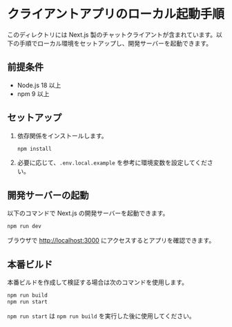 # クライアントアプリのローカル起動手順

このディレクトリには Next.js 製のチャットクライアントが含まれています。以下の手順でローカル環境をセットアップし、開発サーバーを起動できます。

## 前提条件

- Node.js 18 以上
- npm 9 以上

## セットアップ

1. 依存関係をインストールします。
   ```bash
   npm install
   ```
2. 必要に応じて、`.env.local.example` を参考に環境変数を設定してください。

## 開発サーバーの起動

以下のコマンドで Next.js の開発サーバーを起動できます。

```bash
npm run dev
```

ブラウザで <http://localhost:3000> にアクセスするとアプリを確認できます。

## 本番ビルド

本番ビルドを作成して検証する場合は次のコマンドを使用します。

```bash
npm run build
npm run start
```

`npm run start` は `npm run build` を実行した後に使用してください。
